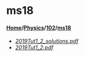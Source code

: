 # ms18
#### [Home](../../..)/[Physics](../..)/[102](..)/[ms18]()
- [_2019Tut1_2_solutions.pdf_](2019Tut1_2_solutions.pdf)
- [_2019Tut1_2.pdf_](2019Tut1_2.pdf)
